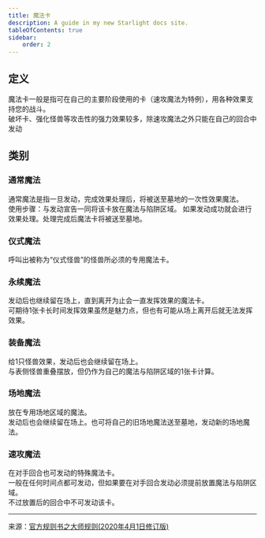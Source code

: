 ```yaml
---
title: 魔法卡
description: A guide in my new Starlight docs site.
tableOfContents: true
sidebar:
    order: 2
---
```


## 定义

魔法卡一般是指可在自己的主要阶段使用的卡（速攻魔法为特例），用各种效果支持您的战斗。  
破坏卡、强化怪兽等攻击性的强力效果较多，除速攻魔法之外只能在自己的回合中发动

## 类别

### 通常魔法

通常魔法是指一旦发动，完成效果处理后，将被送至墓地的一次性效果魔法。  
使用步骤：与发动宣告一同将该卡放在魔法与陷阱区域。
如果发动成功就会进行效果处理。处理完成后魔法卡将被送至墓地。

### 仪式魔法

呼叫出被称为“仪式怪兽”的怪兽所必须的专用魔法卡。

### 永续魔法

发动后也继续留在场上，直到离开为止会一直发挥效果的魔法卡。  
可期待1张卡长时间发挥效果虽然是魅力点，但也有可能从场上离开后就无法发挥效果。

### 装备魔法

给1只怪兽效果，发动后也会继续留在场上。  
与表侧怪兽重叠摆放，但仍作为自己的魔法与陷阱区域的1张卡计算。

### 场地魔法

放在专用场地区域的魔法。  
发动后也会继续留在场上。也可将自己的旧场地魔法送至墓地，发动新的场地魔法。

### 速攻魔法

在对手回合也可发动的特殊魔法卡。  
一般在任何时间点都可发动，但如果要在对手回合发动必须提前放置魔法与陷阱区域。  
不过放置后的回合中不可发动该卡。

---
来源：[官方规则书之大师规则(2020年4月1日修订版)](https://www.yugioh-card-cn.com/playing)
